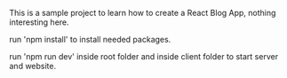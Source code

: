 This is a sample project to learn how to create a React Blog App, nothing interesting here.

run 'npm install' to install needed packages.

run 'npm run dev' inside root folder and inside client folder to start server and website.
